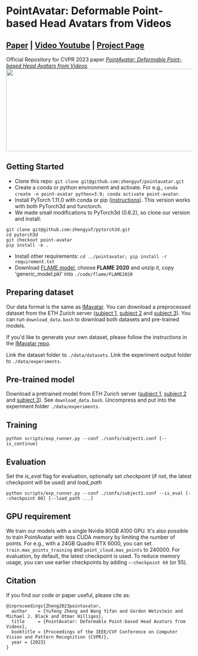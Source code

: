 # PointAvatar: Deformable Point-based Head Avatars from Videos 
## [Paper](https://arxiv.org/abs/2212.08377) | [Video Youtube](https://youtu.be/wll_XtgpU7U) | [Project Page](https://zhengyuf.github.io/PointAvatar/)


Official Repository for CVPR 2023 paper [*PointAvatar: Deformable Point-based Head Avatars from Videos*](https://arxiv.org/abs/2212.08377). 
<img src="assets/pointavatar_teaser_v6.png" width="800" height="223"/> 
## Getting Started
* Clone this repo: `git clone git@github.com:zhengyuf/pointavatar.git`
* Create a conda or python environment and activate. For e.g., `conda create -n point-avatar python=3.9; conda activate point-avatar`.
* Install PyTorch 1.11.0 with conda or pip ([instructions](https://pytorch.org/get-started/previous-versions/)). This version works with both PyTorch3d and functorch.
* We made small modifications to PyTorch3d (0.6.2), so clone our version and install:
```
git clone git@github.com:zhengyuf/pytorch3d.git
cd pytorch3d
git checkout point-avatar
pip install -e .
```
* Install other requirements: `cd ../pointavatar; pip install -r requirement.txt`
* Download [FLAME model](https://flame.is.tue.mpg.de/download.php), choose **FLAME 2020** and unzip it, copy 'generic_model.pkl' into `./code/flame/FLAME2020`
## Preparing dataset
Our data format is the same as [IMavatar](https://github.com/zhengyuf/IMavatar/). You can download a preprocessed dataset from the ETH Zurich server ([subject 1](https://dataset.ait.ethz.ch/downloads/IMavatar_data/data/subject1.zip), [subject 2](https://dataset.ait.ethz.ch/downloads/IMavatar_data/data/subject2.zip) and [subject 3](https://dataset.ait.ethz.ch/downloads/IMavatar_data/data/subject3.zip)). You can run `download_data.bash` to download both datasets and pre-trained models.

If you'd like to generate your own dataset, please follow the instructions in the [IMavatar repo](https://github.com/zhengyuf/IMavatar/tree/main/preprocess).

Link the dataset folder to `./data/datasets`. Link the experiment output folder to `./data/experiments`.

## Pre-trained model
Download a pretrained model from ETH Zurich server ([subject 1](https://dataset.ait.ethz.ch/downloads/IMavatar_data/pointavatar_checkpoint/subject1.zip), [subject 2](https://dataset.ait.ethz.ch/downloads/IMavatar_data/pointavatar_checkpoint/subject2.zip) and [subject 3](https://dataset.ait.ethz.ch/downloads/IMavatar_data/pointavatar_checkpoint/subject3.zip)). See `download_data.bash`.
Uncompress and put into the experiment folder `./data/experiments`.
## Training
```
python scripts/exp_runner.py --conf ./confs/subject1.conf [--is_continue]
```
## Evaluation
Set the *is_eval* flag for evaluation, optionally set *checkpoint* (if not, the latest checkpoint will be used) and *load_path* 
```
python scripts/exp_runner.py --conf ./confs/subject1.conf --is_eval [--checkpoint 60] [--load_path ...]
```
## GPU requirement
We train our models with a single Nvidia 80GB A100 GPU. 
It's also possible to train PointAvatar with less CUDA memory by limiting the number of points. 
For e.g., with a 24GB Quadro RTX 6000, you can set `train.max_points_training` and `point_cloud.max_points` to 240000. 
For evaluation, by default, the latest checkpoint is used. To reduce memory usage, you can use earlier checkpoints by adding `—-checkpoint 60` (or 55).
## Citation
If you find our code or paper useful, please cite as:
```
@inproceedings{Zheng2023pointavatar,
  author    = {Yufeng Zheng and Wang Yifan and Gordon Wetzstein and Michael J. Black and Otmar Hilliges},
  title     = {PointAvatar: Deformable Point-based Head Avatars from Videos},
  booktitle = {Proceedings of the IEEE/CVF Conference on Computer Vision and Pattern Recognition (CVPR)}, 
  year = {2023}
}
```

